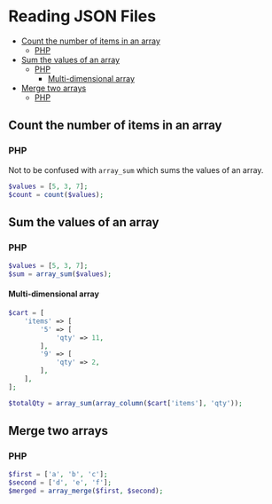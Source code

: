 # Reading JSON Files

- [Count the number of items in an array](#count-the-number-of-items-in-an-array)
  - [PHP](#php)
- [Sum the values of an array](#sum-the-values-of-an-array)
  - [PHP](#php-1)
    - [Multi-dimensional array](#multi-dimensional-array)
- [Merge two arrays](#merge-two-arrays)
  - [PHP](#php-2)

## Count the number of items in an array

### PHP

Not to be confused with `array_sum` which sums the values of an array.

```php
$values = [5, 3, 7];
$count = count($values);
```

## Sum the values of an array

### PHP

```php
$values = [5, 3, 7];
$sum = array_sum($values);
```

#### Multi-dimensional array

```php
$cart = [
    'items' => [
        '5' => [
            'qty' => 11,
        ],
        '9' => [
            'qty' => 2,
        ],
    ],
];

$totalQty = array_sum(array_column($cart['items'], 'qty'));
```

## Merge two arrays

### PHP

```php
$first = ['a', 'b', 'c'];
$second = ['d', 'e', 'f'];
$merged = array_merge($first, $second);
```